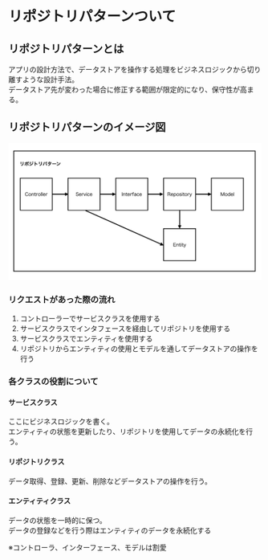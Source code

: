 # リポジトリパターンついて
## リポジトリパターンとは
アプリの設計方法で、データストアを操作する処理をビジネスロジックから切り離すような設計手法。  
データストア先が変わった場合に修正する範囲が限定的になり、保守性が高まる。

## リポジトリパターンのイメージ図
![](img/repository-pattern.png)
### リクエストがあった際の流れ
1. コントローラーでサービスクラスを使用する
1. サービスクラスでインタフェースを経由してリポジトリを使用する
1. サービスクラスでエンティティを使用する
1. リポジトリからエンティティの使用とモデルを通してデータストアの操作を行う

### 各クラスの役割について
#### サービスクラス
ここにビジネスロジックを書く。  
エンティティの状態を更新したり、リポジトリを使用してデータの永続化を行う。
#### リポジトリクラス
データ取得、登録、更新、削除などデータストアの操作を行う。
#### エンティティクラス
データの状態を一時的に保つ。  
データの登録などを行う際はエンティティのデータを永続化する
  
※コントローラ、インターフェース、モデルは割愛
